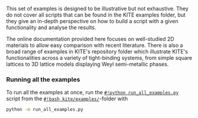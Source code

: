This set of examples is designed to be illustrative but not exhaustive. They do not cover all scripts that can be found in the KITE examples folder, 
but they give an in-depth perspective on how to build a script with a given functionality and analyse the results.

The online documentation provided here focuses on well-studied 2D materials to
allow easy comparison with recent literature.
There is also a broad range of examples in KITE's repository folder which illustrate KITE's functionalities across a
variety of tight-binding systems, from simple square lattices to 3D lattice models displaying Weyl
semi-metallic phases.  

### Running all the examples

To run all the examples at once, run the [`#!python run_all_examples.py`][python-script] script from
the [`#!bash kite/examples/`][examples-folder]-folder with

``` bash
python -m run_all_examples.py
```
[examples-folder]: ../more_examples/additional_examples.md
[python-script]: https://github.com/quantum-kite/kite/blob/master/examples/run_all_examples.py